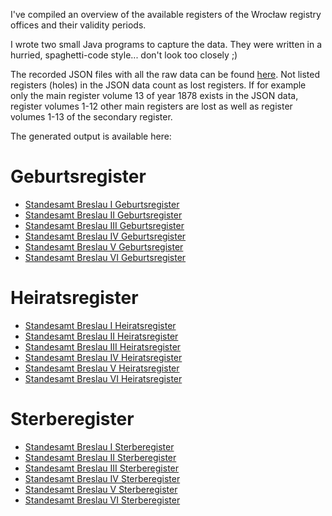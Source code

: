 I've compiled an overview of the available registers of the Wrocław registry offices and their validity periods.

I wrote two small Java programs to capture the data. They were written in a hurried, spaghetti-code style... don't look too closely ;)

The recorded JSON files with all the raw data can be found [here](https://github.com/OlliL/breslau-standesamtregister/tree/main/data). Not listed registers (holes) in the JSON data count as lost registers. If for example only the main register volume 13 of year 1878 exists in the JSON data, register volumes 1-12 other main registers are lost as well as register volumes 1-13 of the secondary register.

The generated output is available here:

# Geburtsregister

- [Standesamt Breslau I Geburtsregister](https://wiki.genealogy.net/Standesamt_Breslau_I_Geburtsregister)
- [Standesamt Breslau II Geburtsregister](https://wiki.genealogy.net/Standesamt_Breslau_II_Geburtsregister)
- [Standesamt Breslau III Geburtsregister](https://wiki.genealogy.net/Standesamt_Breslau_III_Geburtsregister)
- [Standesamt Breslau IV Geburtsregister](https://wiki.genealogy.net/Standesamt_Breslau_IV_Geburtsregister)
- [Standesamt Breslau V Geburtsregister](https://wiki.genealogy.net/Standesamt_Breslau_V_Geburtsregister)
- [Standesamt Breslau VI Geburtsregister](https://wiki.genealogy.net/Standesamt_Breslau_VI_Geburtsregister)

# Heiratsregister

- [Standesamt Breslau I Heiratsregister](https://wiki.genealogy.net/Standesamt_Breslau_I_Heiratsregister)
- [Standesamt Breslau II Heiratsregister](https://wiki.genealogy.net/Standesamt_Breslau_II_Heiratsregister)
- [Standesamt Breslau III Heiratsregister](https://wiki.genealogy.net/Standesamt_Breslau_III_Heiratsregister)
- [Standesamt Breslau IV Heiratsregister](https://wiki.genealogy.net/Standesamt_Breslau_IV_Heiratsregister)
- [Standesamt Breslau V Heiratsregister](https://wiki.genealogy.net/Standesamt_Breslau_V_Heiratsregister)
- [Standesamt Breslau VI Heiratsregister](https://wiki.genealogy.net/Standesamt_Breslau_VI_Heiratsregister)

# Sterberegister

- [Standesamt Breslau I Sterberegister](https://wiki.genealogy.net/Standesamt_Breslau_I_Sterberegister)
- [Standesamt Breslau II Sterberegister](https://wiki.genealogy.net/Standesamt_Breslau_II_Sterberegister)
- [Standesamt Breslau III Sterberegister](https://wiki.genealogy.net/Standesamt_Breslau_III_Sterberegister)
- [Standesamt Breslau IV Sterberegister](https://wiki.genealogy.net/Standesamt_Breslau_IV_Sterberegister)
- [Standesamt Breslau V Sterberegister](https://wiki.genealogy.net/Standesamt_Breslau_V_Sterberegister)
- [Standesamt Breslau VI Sterberegister](https://wiki.genealogy.net/Standesamt_Breslau_VI_Sterberegister)
